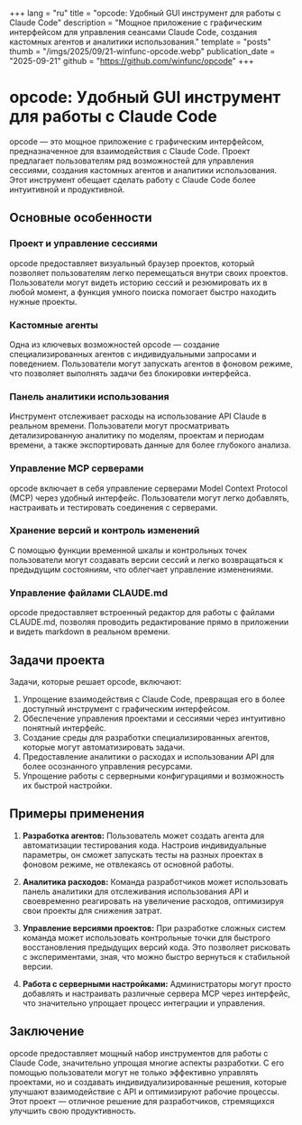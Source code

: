 +++
lang = "ru"
title = "opcode: Удобный GUI инструмент для работы с Claude Code"
description = "Мощное приложение с графическим интерфейсом для управления сеансами Claude Code, создания кастомных агентов и аналитики использования."
template = "posts"
thumb = "/imgs/2025/09/21-winfunc-opcode.webp"
publication_date = "2025-09-21"
github = "https://github.com/winfunc/opcode"
+++

# opcode: Удобный GUI инструмент для работы с Claude Code

opcode — это мощное приложение с графическим интерфейсом, предназначенное для взаимодействия с Claude Code. Проект предлагает пользователям ряд возможностей для управления сессиями, создания кастомных агентов и аналитики использования. Этот инструмент обещает сделать работу с Claude Code более интуитивной и продуктивной.

## Основные особенности

### Проект и управление сессиями
opcode предоставляет визуальный браузер проектов, который позволяет пользователям легко перемещаться внутри своих проектов. Пользователи могут видеть историю сессий и резюмировать их в любой момент, а функция умного поиска помогает быстро находить нужные проекты.

### Кастомные агенты
Одна из ключевых возможностей opcode — создание специализированных агентов с индивидуальными запросами и поведением. Пользователи могут запускать агентов в фоновом режиме, что позволяет выполнять задачи без блокировки интерфейса.

### Панель аналитики использования
Инструмент отслеживает расходы на использование API Claude в реальном времени. Пользователи могут просматривать детализированную аналитику по моделям, проектам и периодам времени, а также экспортировать данные для более глубокого анализа.

### Управление MCP серверами
opcode включает в себя управление серверами Model Context Protocol (MCP) через удобный интерфейс. Пользователи могут легко добавлять, настраивать и тестировать соединения с серверами.

### Хранение версий и контроль изменений
С помощью функции временной шкалы и контрольных точек пользователи могут создавать версии сессий и легко возвращаться к предыдущим состояниям, что облегчает управление изменениями.

### Управление файлами CLAUDE.md
opcode предоставляет встроенный редактор для работы с файлами CLAUDE.md, позволяя проводить редактирование прямо в приложении и видеть markdown в реальном времени.

## Задачи проекта

Задачи, которые решает opcode, включают:

1. Упрощение взаимодействия с Claude Code, превращая его в более доступный инструмент с графическим интерфейсом.
2. Обеспечение управления проектами и сессиями через интуитивно понятный интерфейс.
3. Создание среды для разработки специализированных агентов, которые могут автоматизировать задачи.
4. Предоставление аналитики о расходах и использовании API для более осознанного управления ресурсами.
5. Упрощение работы с серверными конфигурациями и возможность их быстрой настройки.

## Примеры применения

1. **Разработка агентов:**
   Пользователь может создать агента для автоматизации тестирования кода. Настроив индивидуальные параметры, он сможет запускать тесты на разных проектах в фоновом режиме, не отвлекаясь от основной работы.

2. **Аналитика расходов:**
   Команда разработчиков может использовать панель аналитики для отслеживания использования API и своевременно реагировать на увеличение расходов, оптимизируя свои проекты для снижения затрат.

3. **Управление версиями проектов:**
   При разработке сложных систем команда может использовать контрольные точки для быстрого восстановления предыдущих версий кода. Это позволяет рисковать с экспериментами, зная, что можно быстро вернуться к стабильной версии.

4. **Работа с серверными настройками:**
   Администраторы могут просто добавлять и настраивать различные сервера MCP через интерфейс, что значительно упрощает процесс интеграции и управления.

## Заключение

opcode предоставляет мощный набор инструментов для работы с Claude Code, значительно упрощая многие аспекты разработки. С его помощью пользователи могут не только эффективно управлять проектами, но и создавать индивидуализированные решения, которые улучшают взаимодействие с API и оптимизируют рабочие процессы. Этот проект — отличное решение для разработчиков, стремящихся улучшить свою продуктивность.
